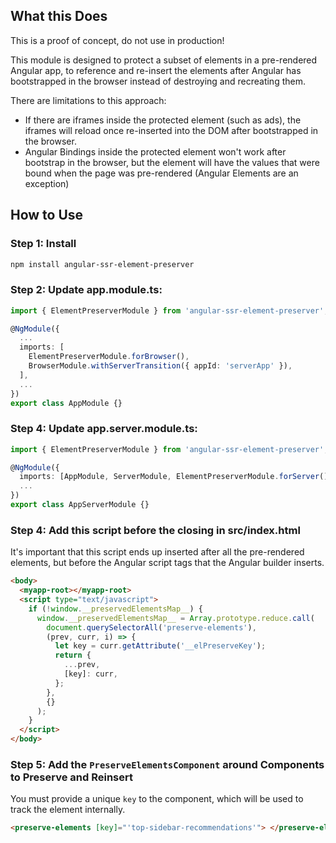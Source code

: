 ## What this Does

This is a proof of concept, do not use in production!

This module is designed to protect a subset of elements in a pre-rendered Angular app, to reference and re-insert the elements after Angular has bootstrapped in the browser instead of destroying and recreating them.

There are limitations to this approach:

- If there are iframes inside the protected element (such as ads), the iframes will reload once re-inserted into the DOM after bootstrapped in the browser.
- Angular Bindings inside the protected element won't work after bootstrap in the browser, but the element will have the values that were bound when the page was pre-rendered (Angular Elements are an exception)

## How to Use

### Step 1: Install

```sh
npm install angular-ssr-element-preserver
```

### Step 2: Update app.module.ts:

```ts
import { ElementPreserverModule } from 'angular-ssr-element-preserver';

@NgModule({
  ...
  imports: [
    ElementPreserverModule.forBrowser(),
    BrowserModule.withServerTransition({ appId: 'serverApp' }),
  ],
  ...
})
export class AppModule {}
```

### Step 4: Update app.server.module.ts:

```ts
import { ElementPreserverModule } from 'angular-ssr-element-preserver';

@NgModule({
  imports: [AppModule, ServerModule, ElementPreserverModule.forServer()],
  ...
})
export class AppServerModule {}
```

### Step 4: Add this script before the closing </body> in src/index.html

It's important that this script ends up inserted after all the pre-rendered elements, but before the Angular script tags that the Angular builder inserts.

```html
<body>
  <myapp-root></myapp-root>
  <script type="text/javascript">
    if (!window.__preservedElementsMap__) {
      window.__preservedElementsMap__ = Array.prototype.reduce.call(
        document.querySelectorAll('preserve-elements'),
        (prev, curr, i) => {
          let key = curr.getAttribute('__elPreserveKey');
          return {
            ...prev,
            [key]: curr,
          };
        },
        {}
      );
    }
  </script>
</body>
```

### Step 5: Add the `PreserveElementsComponent` around Components to Preserve and Reinsert

You must provide a unique `key` to the component, which will be used to track the element internally.

```html
<preserve-elements [key]="'top-sidebar-recommendations'"> </preserve-elements>
```
